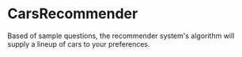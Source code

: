 # CarsRecommender
Based of sample questions, the recommender system's algorithm will supply a lineup of cars to your preferences. 
